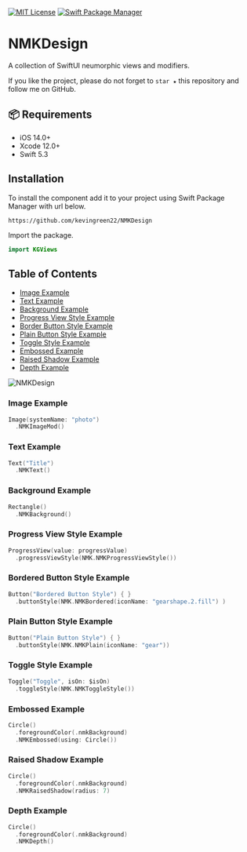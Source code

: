 [![MIT License](https://img.shields.io/badge/License-MIT-green.svg)](https://choosealicense.com/licenses/mit/)
[![Swift Package Manager](https://img.shields.io/badge/Swift%20Package%20Manager-compatible-brightgreen.svg)](https://github.com/apple/swift-package-manager)

# NMKDesign

A collection of SwiftUI neumorphic views and modifiers.

If you like the project, please do not forget to `star ★` this repository and follow me on GitHub.


## 📦 Requirements

- iOS 14.0+
- Xcode 12.0+
- Swift 5.3


## Installation 

To install the component add it to your project using Swift Package Manager with url below.

```
https://github.com/kevingreen22/NMKDesign
```

Import the package.

```swift
import KGViews
```


## Table of Contents

- [Image Example](#image-example)
- [Text Example](#text-example)
- [Background Example](#background-example)
- [Progress View Style Example](#progress-view-style-example)
- [Border Button Style Example](#border-button-style-example)
- [Plain Button Style Example](#plain-button-style-example)
- [Toggle Style Example](#toggle-style-example)
- [Embossed Example](#embossed-example)
- [Raised Shadow Example](#raised-shadow-example)
- [Depth Example](#depth-example)

![NMKDesign](https://github.com/user-attachments/assets/e2d7cda9-3ac0-4f2d-9c83-f3bfff00c76e)


### Image Example

```swift
Image(systemName: "photo")
  .NMKImageMod()
```

### Text Example

```swift
Text("Title")
  .NMKText()
```

### Background Example

```swift
Rectangle()
  .NMKBackground()
```

### Progress View Style Example

```swift
ProgressView(value: progressValue)
  .progressViewStyle(NMK.NMKProgressViewStyle())
```

### Bordered Button Style Example

```swift
Button("Bordered Button Style") { }
  .buttonStyle(NMK.NMKBordered(iconName: "gearshape.2.fill") )   
```

### Plain Button Style Example

```swift
Button("Plain Button Style") { }
  .buttonStyle(NMK.NMKPlain(iconName: "gear"))
```

### Toggle Style Example

```swift
Toggle("Toggle", isOn: $isOn)
  .toggleStyle(NMK.NMKToggleStyle())
```

### Embossed Example

```swift
Circle()
  .foregroundColor(.nmkBackground)
  .NMKEmbossed(using: Circle())
```

### Raised Shadow Example

```swift
Circle()
  .foregroundColor(.nmkBackground)
  .NMKRaisedShadow(radius: 7)
```

### Depth Example

```swift
Circle()
  .foregroundColor(.nmkBackground)
  .NMKDepth()
```

